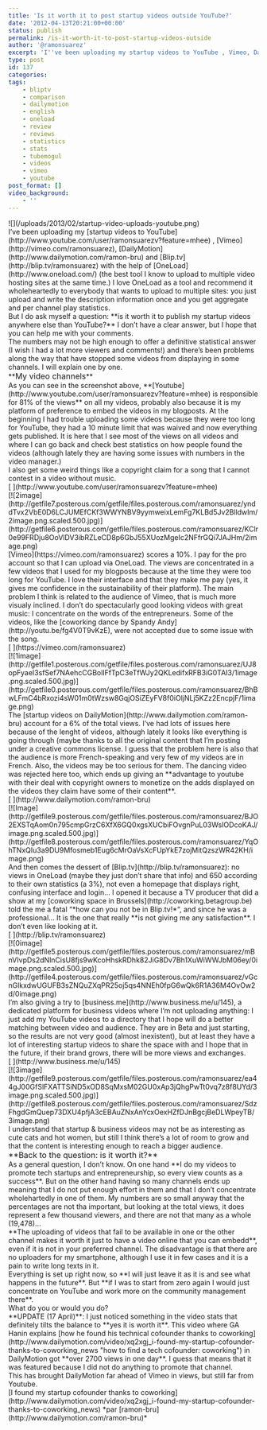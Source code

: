 ```yaml
---
title: 'Is it worth it to post startup videos outside YouTube?'
date: '2012-04-13T20:21:00+00:00'
status: publish
permalink: /is-it-worth-it-to-post-startup-videos-outside
author: '@ramonsuarez'
excerpt: 'I''ve been uploading my startup videos to YouTube , Vimeo, DailyMotion and Blip.tv with the help of OneLoad (the best tool I know to upload to multiple video hosting sites at the same time.) I love OneLoad as a tool and recommend it wholeheartedly ...'
type: post
id: 137
categories:
tags:
    - bliptv
    - comparison
    - dailymotion
    - english
    - oneload
    - review
    - reviews
    - statistics
    - stats
    - tubemogul
    - videos
    - vimeo
    - youtube
post_format: []
video_background:
    - ''
---
```

<div class="p_embed p_image_embed"></div><div>![](/uploads/2013/02/startup-video-uploads-youtube.png)</div><div>I’ve been uploading my [startup videos to YouTube](http://www.youtube.com/user/ramonsuarezv?feature=mhee) , [Vimeo](http://vimeo.com/ramonsuarez), [DailyMotion](http://www.dailymotion.com/ramon-bru) and [Blip.tv](http://blip.tv/ramonsuarez) with the help of [OneLoad](http://www.oneload.com/) (the best tool I know to upload to multiple video hosting sites at the same time.) I love OneLoad as a tool and recommend it wholeheartedly to everybody that wants to upload to multiple sites: you just upload and write the description information once and you get aggregate and per channel play statistics.</div><div>But I do ask myself a question: **is it worth it to publish my startup videos anywhere else than YouTube?** I don’t have a clear answer, but I hope that you can help me with your comments.</div><div>The numbers may not be high enough to offer a definitive statistical answer (I wish I had a lot more viewers and comments!) and there’s been problems along the way that have stopped some videos from displaying in some channels. I will explain one by one.</div><div>**<span style="font-size: medium;">My video channels</span>**</div><div>As you can see in the screenshot above, **[Youtube](http://www.youtube.com/user/ramonsuarezv?feature=mhee) is responsible for 81% of the views** on all my videos, probably also because it is my platform of preference to embed the videos in my blogposts. At the beginning I had trouble uploading some videos because they were too long for YouTube, they had a 10 minute limit that was waived and now everything gets published. It is here that I see most of the views on all videos and where I can go back and check best statistics on how people found the videos (although lately they are having some issues with numbers in the video manager.)</div><div>I also get some weird things like a copyright claim for a song that I cannot contest in a video without music.</div><div>[  ](http://www.youtube.com/user/ramonsuarezv?feature=mhee)<div class="p_embed p_image_embed">[![2image](http://getfile7.posterous.com/getfile/files.posterous.com/ramonsuarez/ynddTvx2VbE0D6LCJUMEfCKf3WWYNBV9yymweixLemFg7KLBd5Jv2BlldwIm/2image.png.scaled.500.jpg)](http://getfile6.posterous.com/getfile/files.posterous.com/ramonsuarez/KClr0e99FRDju8OoVlDV3ibRZLeCD8p6GbJ55XUozMgeIc2NFfrGQi7JAJHm/2image.png)</div></div><div>[Vimeo](https://vimeo.com/ramonsuarez) scores a 10%. I pay for the pro account so that I can upload via OneLoad. The views are concentrated in a few videos that I used for my blogposts because at the time they were too long for YouTube. I love their interface and that they make me pay (yes, it gives me confidence in the sustainability of their platform). The main problem I think is related to the audience of Vimeo, that is much more visualy inclined. I don’t do spectacularly good looking videos with great music: I concentrate on the words of the entrepreneurs. Some of the videos, like the [coworking dance by Spandy Andy](http://youtu.be/fg4V0T9vKzE), were not accepted due to some issue with the song.</div><div>[  ](https://vimeo.com/ramonsuarez)<div class="p_embed p_image_embed">[![1image](http://getfile1.posterous.com/getfile/files.posterous.com/ramonsuarez/UJ8opFyaeI3sfSef7NAehcCGBolIFfTpC3eTfWJy2QKLedifxRFB3iG0TAI3/1image.png.scaled.500.jpg)](http://getfile0.posterous.com/getfile/files.posterous.com/ramonsuarez/BhBwLFmC4bRxozi4sW01m0tWzsw8GqjOSiZEyFV8f0iOljNLj5KZz2EncpjF/1image.png)</div></div><div>The [startup videos on DailyMotion](http://www.dailymotion.com/ramon-bru) account for a 6% of the total views. I’ve had lots of issues here because of the lenght of videos, although lately it looks like everything is going through (maybe thanks to all the original content that I’m posting under a creative commons license. I guess that the problem here is also that the audience is more French-speaking and very few of my videos are in French. Also, the videos may be too serious for them. The dancing video was rejected here too, which ends up giving an **advantage to youtube with their deal with copyright owners to monetize on the adds displayed on the videos they claim have some of their content**.</div><div>[  ](http://www.dailymotion.com/ramon-bru)<div class="p_embed p_image_embed">[![Image](http://getfile9.posterous.com/getfile/files.posterous.com/ramonsuarez/BJO2EXSTqAom0n795cmpGrzC6XfX6GQ0xgsXUCbiFOvgnPuL03WsIODcoKAJ/image.png.scaled.500.jpg)](http://getfile8.posterous.com/getfile/files.posterous.com/ramonsuarez/YqOhTNxQIu3a9DU9Mfosmeb1Eug6cMrOaVsXcFUpYkE7zojMitQzszWR42KH/image.png)</div></div><div>And then comes the dessert of [Blip.tv](http://blip.tv/ramonsuarez): no views in OneLoad (maybe they just don’t share that info) and 650 according to their own statistics (a 3%), not even a homepage that displays right, confusing interface and login… I opened it because a TV producer that did a show at my [coworking space in Brussels](http://coworking.betagroup.be) told the me a fatal “*how can you not be in Blip.tv!*“, and since he was a professional… It is the one that really **is not giving me any satisfaction**. I don’t even like looking at it.</div><div>[  ](http://blip.tv/ramonsuarez)<div class="p_embed p_image_embed">[![0image](http://getfile5.posterous.com/getfile/files.posterous.com/ramonsuarez/mBnVIvpDs2dNlnCisU8fjs9wKcoHhskRDhk82JiG8Dv7Bh1XuWiWWJbM06ey/0image.png.scaled.500.jpg)](http://getfile4.posterous.com/getfile/files.posterous.com/ramonsuarez/vGcnGlkxdwUGUFB3sZNQuZXqPR25oj5qs4NNEh0fpG6wQk6R1A36M4OvOw2d/0image.png)</div></div><div>I’m also giving a try to [business.me](http://www.business.me/u/145), a dedicated platform for business videos where I’m not uploading anything: I just add my YouTube videos to a directory that I hope will do a better matching between video and audience. They are in Beta and just starting, so the results are not very good (almost inexistent), but at least they have a lot of interesting startup videos to share the space with and I hope that in the future, if their brand grows, there will be more views and exchanges.</div><div>[  ](http://www.business.me/u/145)<div class="p_embed p_image_embed">[![3image](http://getfile9.posterous.com/getfile/files.posterous.com/ramonsuarez/ea44gJ00GfSlFXATTSiND5xOD8SqMxsM02GU0xAp3jQhgPwTt0vq7z8f8UYd/3image.png.scaled.500.jpg)](http://getfile8.posterous.com/getfile/files.posterous.com/ramonsuarez/SdzFhgdGmQuep73DXU4pfjA3cEBAuZNxAnYcxOexHZfDJnBgcjBeDLWpeyTB/3image.png)</div></div><div>I understand that startup &amp; business videos may not be as interesting as cute cats and hot women, but still I think there’s a lot of room to grow and that the content is interesting enough to reach a bigger audience.</div><div><span style="font-size: medium;">**Back to the question: is it worth it?** </span></div><div>As a general question, I don’t know. On one hand **I do my videos to promote tech startups and entrepreneurship, so every view counts as a success**. But on the other hand having so many channels ends up meaning that I do not put enough effort  
in them and that I don’t concentrate wholehartedly in one of them. My numbers are so small anyway that the percentages are not tha important, but looking at the total views, it does represent a few thousand viewers, and there are not that many as a whole (19,478)…</div><div>**The uploading of videos that fail to be available in one or the other channel makes it worth it just to have a video online that you can embedd**, even if it is not in your preferred channel. The disadvantage is that there are no uploaders for my smartphone, although I use it in few cases and it is a pain to write long texts in it.</div><div>Everything is set up right now, so **I will just leave it as it is and see what happens in the future**. But **if I was to start from zero again I would just concentrate on YouTube and work more on the community management there**.</div><div>What do you or would you do?</div><div>**UPDATE (17 April)**: I just noticed something in the video stats that definitely tilts the balance to **yes it is worth it**. This video where GA Hanin explains [how he found his technical cofounder thanks to coworking](http://www.dailymotion.com/video/xq2xgj_i-found-my-startup-cofounder-thanks-to-coworking_news "how to find a tech cofounder: coworking") in DailyMotion got **over 2700 views in one day**. I guess that means that it was featured because I did not do anything to promote that channel.</div><div>This has brought DailyMotion far ahead of Vimeo in views, but still far from Youtube.</div>[I found my startup cofounder thanks to coworking](http://www.dailymotion.com/video/xq2xgj_i-found-my-startup-cofounder-thanks-to-coworking_news) *par [ramon-bru](http://www.dailymotion.com/ramon-bru)*